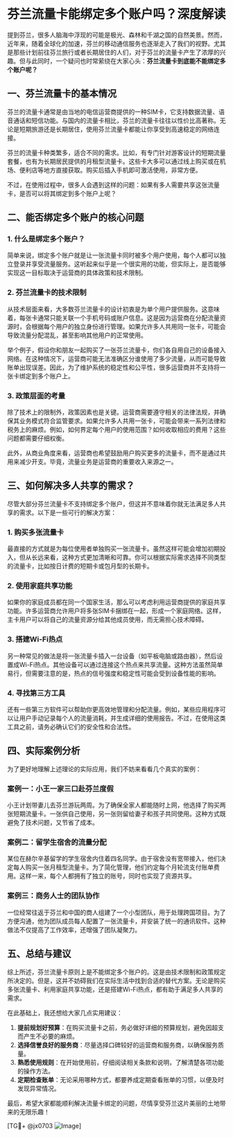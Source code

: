 # 芬兰流量卡能绑定多个账户吗？深度解读

提到芬兰，很多人脑海中浮现的可能是极光、森林和千湖之国的自然美景。然而，近年来，随着全球化的加速，芬兰的移动通信服务也逐渐走入了我们的视野。尤其是那些计划前往芬兰旅行或者长期居住的人们，对于芬兰的流量卡产生了浓厚的兴趣。但与此同时，一个疑问也时常萦绕在大家心头：**芬兰流量卡到底能不能绑定多个账户呢？**

## 一、芬兰流量卡的基本情况

芬兰的流量卡通常是由当地的电信运营商提供的一种SIM卡，它支持数据流量、语音通话和短信功能。与国内的流量卡相比，芬兰的流量卡往往以性价比高著称。无论是短期旅游还是长期居住，使用芬兰流量卡都能让你享受到高速稳定的网络连接。

芬兰的流量卡种类繁多，适合不同的需求。比如，有专门针对游客设计的短期流量套餐，也有为长期居民提供的月租型流量卡。这些卡大多可以通过线上购买或在机场、便利店等地方直接获取。购买后插入手机即可激活使用，非常方便。

不过，在使用过程中，很多人会遇到这样的问题：如果有多人需要共享这张流量卡，是否可以将其绑定到多个账户上呢？

## 二、能否绑定多个账户的核心问题

### 1. **什么是绑定多个账户？**
简单来说，绑定多个账户就是让一张流量卡同时被多个用户使用，每个人都可以独立登录并享受流量服务。这听起来似乎是一个很实用的功能，但实际上，是否能够实现这一目标取决于运营商的具体政策和技术限制。

### 2. **芬兰流量卡的技术限制**
从技术层面来看，大多数芬兰流量卡的设计初衷是为单个用户提供服务。这意味着，每张卡通常只能关联一个手机号码或账户信息。这是因为运营商在分配流量资源时，会根据每个用户的独立身份进行管理。如果允许多人共用同一张卡，可能会导致流量分配混乱，甚至影响其他用户的正常使用。

举个例子，假设你和朋友一起购买了一张芬兰流量卡，你们各自用自己的设备接入网络。在这种情况下，运营商可能无法准确区分谁使用了多少流量，从而可能导致账单出现误差。因此，为了维护系统的稳定性和公平性，很多运营商并不支持将一张卡绑定到多个账户上。

### 3. **政策层面的考量**
除了技术上的限制外，政策因素也是关键。运营商需要遵守相关的法律法规，并确保其业务模式符合监管要求。如果允许多人共用一张卡，可能会带来一系列法律和税务上的麻烦。例如，如何界定每个用户的使用范围？如何收取相应的费用？这些问题都需要仔细权衡。

此外，从商业角度来看，运营商也希望鼓励用户购买更多的流量卡，而不是通过共用来减少开支。毕竟，流量业务是运营商的重要收入来源之一。

## 三、如何解决多人共享的需求？

尽管大部分芬兰流量卡不支持绑定多个账户，但这并不意味着你就无法满足多人共享的需求。以下是一些可行的解决方案：

### 1. **购买多张流量卡**
最直接的方式就是为每位使用者单独购买一张流量卡。虽然这样可能会增加初期投入，但从长远来看，这种方式更加清晰和可靠。你可以根据实际需求选择不同类型的流量卡，比如按日计费的短期卡或包月型的长期卡。

### 2. **使用家庭共享功能**
如果你的家庭成员都在同一个国家生活，那么可以考虑利用运营商提供的家庭共享功能。许多运营商允许用户将多张SIM卡捆绑在一起，形成一个家庭网络。这样，主卡用户可以将自己的流量资源分给其他成员使用，而无需担心技术障碍。

### 3. **搭建Wi-Fi热点**
另一种常见的做法是将一张流量卡插入一台设备（如平板电脑或路由器），然后设置成Wi-Fi热点。其他设备可以通过连接这个热点来共享流量。这种方法虽然简单易行，但需要注意的是，热点的信号强度和稳定性可能会受到设备性能的影响。

### 4. **寻找第三方工具**
还有一些第三方软件可以帮助你更高效地管理和分配流量。例如，某些应用程序可以让用户手动记录每个人的流量消耗，并生成详细的使用报告。不过，在使用这类工具之前，请务必确认它们的安全性和合法性。

## 四、实际案例分析

为了更好地理解上述理论的实际应用，我们不妨来看看几个真实的案例：

### 案例一：小王一家三口赴芬兰度假
小王计划带妻儿去芬兰游玩两周。为了确保全家人都能随时上网，他选择了购买两张短期流量卡。一张供自己使用，另一张则留给妻子和孩子共同使用。这种方式既避免了技术问题，又节省了成本。

### 案例二：留学生宿舍的流量分配
某位在赫尔辛基留学的学生宿舍内住着四名同学。由于宿舍没有宽带接入，他们决定每人购买一张月租型流量卡。为了简化管理，他们约定每个月轮流支付账单费用。这样一来，每个人都拥有了独立的账号，同时也实现了资源共享。

### 案例三：商务人士的团队协作
一位经常往返于芬兰和中国的商人组建了一个小型团队，用于处理跨国项目。为了方便沟通，他为团队成员每人配置了一张流量卡，并安装了统一的通讯软件。这种做法不仅提高了工作效率，还增强了团队凝聚力。

## 五、总结与建议

综上所述，芬兰流量卡原则上是不能绑定多个账户的。这是由技术限制和政策规定所决定的。但是，这并不妨碍我们在实际生活中找到合适的替代方案。无论是购买多张流量卡、利用家庭共享功能，还是搭建Wi-Fi热点，都有助于满足多人共享的需求。

在此基础上，我还想给大家几点实用建议：

1. **提前规划好预算**：在购买流量卡之前，务必做好详细的预算规划，避免因超支而产生不必要的麻烦。
2. **选择信誉良好的服务商**：尽量选择口碑较好的运营商和服务商，以确保服务质量。
3. **熟悉使用规则**：在开始使用前，仔细阅读相关条款和说明，了解清楚各项功能的操作方法。
4. **定期检查账单**：无论采用哪种方式，都要养成定期查看账单的习惯，以便及时发现异常情况。

最后，希望大家都能顺利解决流量卡绑定的问题，尽情享受芬兰这片美丽的土地带来的无限乐趣！

[TG💪+ @jx0703 ![Image](https://github.com/user-attachments/assets/dbca1d08-cadb-493c-b0ec-ad6f7a83f270)]
